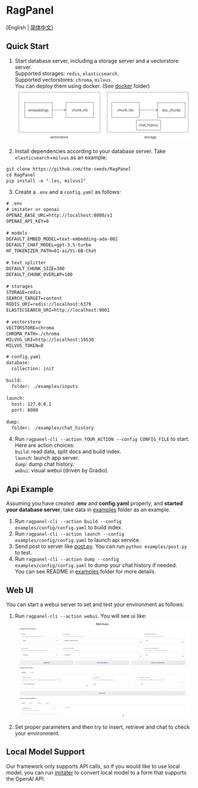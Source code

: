 # RagPanel
[English | [简体中文](README_zh.md)]
## Quick Start
1. Start database server, including a storage server and a vectorstore server.  
Supported storages: `redis`,  `elasticsearch`.  
Supported vectorstores: `chroma`, `milvus`.  
You can deploy them using docker. (See [docker](docker/) folder)
![database](assets/database.png)

2. Install dependencies according to your database server. Take `elasticsearch`+`milvus` as an example:
```
git clone https://github.com/the-seeds/RagPanel
cd RagPanel
pip install -e ".[es, milvus]"
```

3. Create a `.env` and a `config.yaml` as follows:
```
# .env
# imitater or openai
OPENAI_BASE_URL=http://localhost:8000/v1
OPENAI_API_KEY=0

# models
DEFAULT_EMBED_MODEL=text-embedding-ada-002
DEFAULT_CHAT_MODEL=gpt-3.5-turbo
HF_TOKENIZER_PATH=01-ai/Yi-6B-Chat

# text splitter
DEFAULT_CHUNK_SIZE=300
DEFAULT_CHUNK_OVERLAP=100

# storages
STORAGE=redis
SEARCH_TARGET=content
REDIS_URI=redis://localhost:6379
ELASTICSEARCH_URI=http://localhost:9001

# vectorstore
VECTORSTORE=chroma
CHROMA_PATH=./chroma
MILVUS_URI=http://localhost:19530
MILVUS_TOKEN=0
```

```
# config.yaml
database:
  collection: init

build:
  folder: ./examples/inputs

launch:
  host: 127.0.0.1
  port: 8080

dump:
  folder: ./examples/chat_history
```

4. Run `ragpanel-cli --action YOUR_ACTION --config CONFIG_FILE` to start.  
Here are action choices:  
`build`: read data, split docs and build index.  
`launch`: launch app server.  
`dump`: dump chat history.  
`webui`: visual webui (driven by Gradio).

## Api Example
Assuming you have created **.env** and **config.yaml** properly, and **started your database server**, take data in [examples](examples) folder as an example.  
1. Run `ragpanel-cli --action build --config examples/config/config.yaml` to build index.  
2. Run `ragpanel-cli --action launch --config examples/config/config.yaml` to launch api service.
3. Send post to server like [post.py](examples/post.py). You can run `python examples/post.py` to test.  
4. Run `ragpanel-cli --action dump --config examples/config/config.yaml` to dump your chat history if needed.  
You can see README in [examples](examples) folder for more details.
   
## Web UI
You can start a webui server to set and test your environment as follows:
1. Run `ragpanel-cli --action webui`. You will see ui like:
![Web UI](assets/webui.png)

2. Set proper parameters and then try to insert, retrieve and chat to check your environment.

## Local Model Support
Our framework only supports API calls, so if you would like to use local model, you can run [imitater](https://github.com/the-seeds/imitater) to convert local model to a form that supports the OpenAI API.